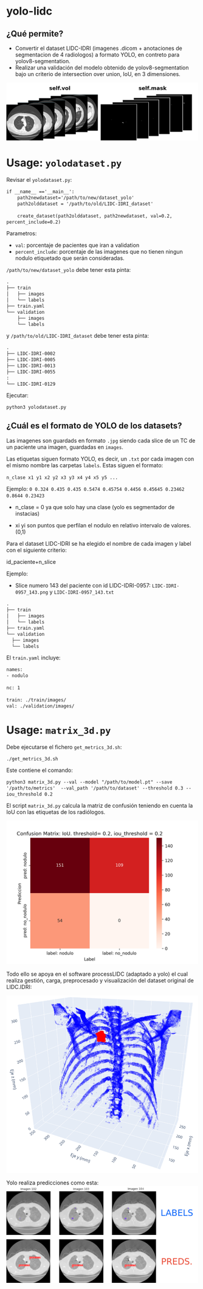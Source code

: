 # yolo-lidc
## ¿Qué permite?

- Convertir el dataset LIDC-IDRI (imagenes .dicom + anotaciones de segmentacion de 4 radiologos) a formato YOLO, en contreto para yolov8-segmentation.
- Realizar una validación del modelo obtenido de yolov8-segmentation bajo un criterio de intersection over union, IoU, en 3 dimensiones.

![imagenes y etiquetas](./assets/collage_img_mask.png)


# Usage:  `yolodataset.py`

Revisar el `yolodataset.py`:

```
if __name__ =='__main__':
    path2newdataset='/path/to/new/dataset_yolo'
    path2olddataset = '/path/to/old/LIDC-IDRI_dataset'

    create_dataset(path2olddataset, path2newdataset, val=0.2, percent_include=0.2)
```

Parametros: 
- `val`: porcentaje de pacientes que iran a validation
- `percent_include`: porcentaje de las imagenes que no tienen ningun nodulo etiquetado que serán consideradas.

`/path/to/new/dataset_yolo` debe tener esta pinta:
```
.
├── train
│   ├── images
│   └── labels
├── train.yaml
└── validation
    ├── images
    └── labels
```

y `/path/to/old/LIDC-IDRI_dataset` debe tener esta pinta:
```
.
├── LIDC-IDRI-0002
├── LIDC-IDRI-0005
├── LIDC-IDRI-0013
├── LIDC-IDRI-0055
:
└── LIDC-IDRI-0129
```

Ejecutar:
```
python3 yolodataset.py
```


## ¿Cuál es el formato de YOLO de los datasets?
Las imagenes son guardads en formato `.jpg` siendo cada slice de un TC de un paciente una imagen, guardadas en `images`.

Las etiquetas siguen formato YOLO, es decir, un `.txt` por cada imagen con el mismo nombre las carpetas `labels`. Estas siguen el formato:

`n_clase x1 y1 x2 y2 x3 y3 x4 y4 x5 y5 ...`

Ejemplo: `0 0.324 0.435 0.435 0.5474 0.45754 0.4456 0.45645 0.23462 0.8644 0.23423`

- n_clase = 0 ya que solo hay una clase (yolo es segmentador de instacias)

- xi yi son puntos que perfilan el nodulo en relativo intervalo de valores.(0,1)


Para el dataset LIDC-IDRI se ha elegido el nombre de cada imagen y label con el siguiente criterio:

id_paciente+n_slice

Ejemplo: 
 - Slice numero 143 del paciente con id LIDC-IDRI-0957:
  `LIDC-IDRI-0957_143.png`  y  `LIDC-IDRI-0957_143.txt`

  ```
.
├── train
│   ├── images
│   └── labels
├── train.yaml
└── validation
    ├── images
    └── labels
```

El `train.yaml` incluye:

```
names:
- nodulo

nc: 1

train: ./train/images/
val: ./validation/images/
```


# Usage:  `matrix_3d.py`

Debe ejecutarse el fichero `get_metrics_3d.sh`:

```
./get_metrics_3d.sh
```

Este contiene el comando:

```
python3 matrix_3d.py --val --model "/path/to/model.pt" --save '/path/to/metrics'  --val_path '/path/to/dataset' --threshold 0.3 --iou_threshold 0.2
```

El script `matrix_3d.py` calcula la matriz de confusión teniendo en cuenta la IoU con las etiquetas de los radiólogos.


![confusion matrix](./assets/confusion_matrix.png)


Todo ello se apoya en el software processLIDC (adaptado a yolo) el cual realiza gestión, carga, preprocesado y visualización del dataset original de LIDC.IDRI:


![reconstruct body](./assets/reconstructbody.png)



Yolo realiza predicciones como esta:
![predicciones](./assets/yolo_preds.png)